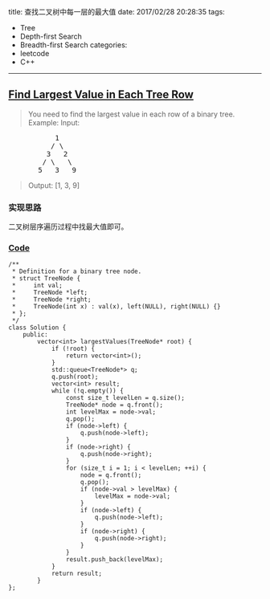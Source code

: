 title: 查找二叉树中每一层的最大值
date: 2017/02/28 20:28:35
tags:
- Tree
- Depth-first Search
- Breadth-first Search
categories:
- leetcode
- C++

---
## [Find Largest Value in Each Tree Row](https://leetcode.com/problems/find-largest-value-in-each-tree-row/)
> You need to find the largest value in each row of a binary tree.
> Example:
> Input: 
<pre>
           1
          / \
         3   2
        / \   \
       5   3   9
</pre>
> Output: [1, 3, 9]

### 实现思路
二叉树层序遍历过程中找最大值即可。

### [Code](https://github.com/Finalcheat/leetcode/blob/master/src/Find-Largest-Value-in-Each-Tree-Row.cpp)
```
/**
 * Definition for a binary tree node.
 * struct TreeNode {
 *     int val;
 *     TreeNode *left;
 *     TreeNode *right;
 *     TreeNode(int x) : val(x), left(NULL), right(NULL) {}
 * };
 */
class Solution {
    public:
        vector<int> largestValues(TreeNode* root) {
            if (!root) {
                return vector<int>();
            }
            std::queue<TreeNode*> q;
            q.push(root);
            vector<int> result;
            while (!q.empty()) {
                const size_t levelLen = q.size();
                TreeNode* node = q.front();
                int levelMax = node->val;
                q.pop();
                if (node->left) {
                    q.push(node->left);
                }
                if (node->right) {
                    q.push(node->right);
                }
                for (size_t i = 1; i < levelLen; ++i) {
                    node = q.front();
                    q.pop();
                    if (node->val > levelMax) {
                        levelMax = node->val;
                    }
                    if (node->left) {
                        q.push(node->left);
                    }
                    if (node->right) {
                        q.push(node->right);
                    }
                }
                result.push_back(levelMax);
            }
            return result;
        }
};
```